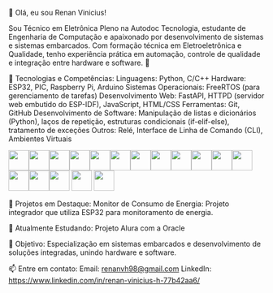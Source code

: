 👋 Olá, eu sou Renan Vinicius!

Sou Técnico em Eletrônica Pleno na Autodoc Tecnologia, estudante de Engenharia de Computação e apaixonado por desenvolvimento de sistemas e sistemas embarcados. Com formação técnica em Eletroeletrônica e Qualidade, tenho experiência prática em automação, controle de qualidade e integração entre hardware e software. 🚀

💼 Tecnologias e Competências:
Linguagens: Python, C/C++
Hardware: ESP32, PIC, Raspberry Pi, Arduino
Sistemas Operacionais: FreeRTOS (para gerenciamento de tarefas)
Desenvolvimento Web: FastAPI, HTTPD (servidor web embutido do ESP-IDF), JavaScript, HTML/CSS
Ferramentas: Git, GitHub
Desenvolvimento de Software: Manipulação de listas e dicionários (Python), laços de repetição, estruturas condicionais (if-elif-else), tratamento de exceções
Outros: Relé, Interface de Linha de Comando (CLI), Ambientes Virtuais

<img src="https://cdn.jsdelivr.net/gh/devicons/devicon@latest/icons/c/c-original.svg" width="40" height="40"  /><img src="https://cdn.jsdelivr.net/gh/devicons/devicon@latest/icons/python/python-original.svg" width="40" height="40"  /><img src="https://cdn.jsdelivr.net/gh/devicons/devicon@latest/icons/raspberrypi/raspberrypi-original.svg"  width="40" height="40"  /><img src="https://cdn.jsdelivr.net/gh/devicons/devicon@latest/icons/oracle/oracle-original.svg" width="40" height="40"  /><img src="https://cdn.jsdelivr.net/gh/devicons/devicon@latest/icons/git/git-original.svg" width="40" height="40"  /><img src="https://cdn.jsdelivr.net/gh/devicons/devicon@latest/icons/html5/html5-original-wordmark.svg" width="40" height="40"  /><img src="https://cdn.jsdelivr.net/gh/devicons/devicon@latest/icons/css3/css3-original-wordmark.svg" width="40" height="40"  /><img src="https://cdn.jsdelivr.net/gh/devicons/devicon@latest/icons/javascript/javascript-original.svg" width="40" height="40"  /><img src="https://cdn.jsdelivr.net/gh/devicons/devicon@latest/icons/json/json-original.svg" width="40" height="40"  /><img src="https://cdn.jsdelivr.net/gh/devicons/devicon@latest/icons/amazonwebservices/amazonwebservices-original-wordmark.svg" width="40" height="40"  /><img src="https://cdn.jsdelivr.net/gh/devicons/devicon@latest/icons/xamarin/xamarin-original.svg" width="40" height="40" /><img src="https://cdn.jsdelivr.net/gh/devicons/devicon@latest/icons/fastapi/fastapi-original-wordmark.svg"  width="40" height="40"/><img src="https://cdn.jsdelivr.net/gh/devicons/devicon@latest/icons/vscode/vscode-original.svg" width="40" height="40" /><img src="https://cdn.jsdelivr.net/gh/devicons/devicon@latest/icons/github/github-original.svg" width="40" height="40" /><img src="https://cdn.jsdelivr.net/gh/devicons/devicon@latest/icons/cplusplus/cplusplus-original.svg" width="40" height="40" /> <img src="https://cdn.jsdelivr.net/gh/devicons/devicon@latest/icons/arduino/arduino-original.svg" width="40" height="40" />  <img src="https://cdn.jsdelivr.net/gh/devicons/devicon@latest/icons/linux/linux-original.svg" width="40" height="40" />


📂 Projetos em Destaque:
Monitor de Consumo de Energia:
Projeto integrador que utiliza ESP32 para monitoramento de energia.


🌱 Atualmente Estudando:
Projeto Alura com a Oracle

🎯 Objetivo:
Especialização em sistemas embarcados e desenvolvimento de soluções integradas, unindo hardware e software.

📫 Entre em contato:
Email: renanvh98@gmail.com
LinkedIn: https://www.linkedin.com/in/renan-vinicius-h-77b42aa6/
